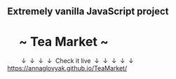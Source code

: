 ## Extremely vanilla JavaScript project
# &nbsp;&nbsp;&nbsp;&nbsp;~ Tea Market ~

&nbsp;&nbsp;&nbsp;&nbsp;&nbsp;&nbsp;&nbsp;&nbsp;↓&nbsp;&nbsp;↓&nbsp;&nbsp;↓&nbsp;&nbsp;↓&nbsp;&nbsp;Check it live&nbsp;&nbsp;↓&nbsp;&nbsp;↓&nbsp;&nbsp;↓&nbsp;&nbsp;↓&nbsp;&nbsp;↓<br/>
https://annaglovyak.github.io/TeaMarket/
